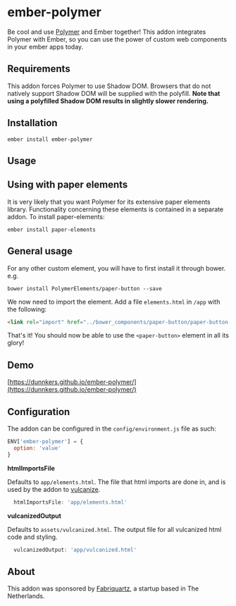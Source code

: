 # ember-polymer

Be cool and use [Polymer](https://www.polymer-project.org/1.0/) and Ember together!
This addon integrates Polymer with Ember, so you can use the power of custom web
components in your ember apps today.

## Requirements

This addon forces Polymer to use Shadow DOM. Browsers that do not natively support Shadow DOM will be supplied with the polyfill. **Note that using a polyfilled Shadow DOM
results in slightly slower rendering.**

## Installation

`ember install ember-polymer`

## Usage
## Using with paper elements

It is very likely that you want Polymer for its extensive paper elements library.
Functionality concerning these elements is contained in a separate addon.
To install paper-elements:

`ember install paper-elements`

## General usage

For any other custom element, you will have to first install it through bower. e.g.

`bower install PolymerElements/paper-button --save`

We now need to import the element. Add a file `elements.html` in `/app` with the following:

```html
<link rel="import" href="../bower_components/paper-button/paper-button.html">
```

That's it! You should now be able to use the `<paper-button>` element in all its glory!

## Demo

[https://dunnkers.github.io/ember-polymer/](https://dunnkers.github.io/ember-polymer/)

## Configuration

The addon can be configured in the `config/environment.js` file as such:

```js
ENV['ember-polymer'] = {
  option: 'value'
}
```

**htmlImportsFile**

Defaults to `app/elements.html`. The file that html imports are done in, and is
used by the addon to [vulcanize](https://github.com/Polymer/vulcanize).

```js
  htmlImportsFile: 'app/elements.html'
```

**vulcanizedOutput**

Defaults to `assets/vulcanized.html`. The output file for all vulcanized
html code and styling.

```js
  vulcanizedOutput: 'app/vulcanized.html'
```

## About

This addon was sponsored by [Fabriquartz](http://www.fabriquartz.com/), a startup
based in The Netherlands.
